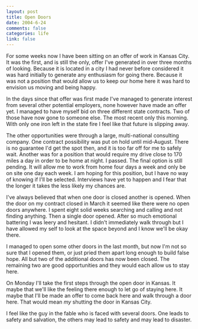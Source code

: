 ```yaml
--- 
layout: post
title: Open Doors
date: 2004-6-24
comments: false
categories: life
link: false
---
```

For some weeks now I have been sitting on an offer of work in Kansas City. It was the first, and is still the only, offer I've generated in over three months of looking. Because it is located in a city I had never before considered it was hard initially to generate any enthusiasm for going there. Because it was not a position that would allow us to keep our home here it was hard to envision us moving and being happy.

In the days since that offer was first made I've managed to generate interest from several other potential employers, none however have made an offer yet. I managed to have myself bid on three different state contracts. Two of those have now gone to someone else. The most recent only this morning. With only one iron left in the state fire I feel like that future is slipping away.

The other opportunities were through a large, multi-national consulting company. One contract possibility was put on hold until mid-August. There is no guarantee I'd get the spot then, and it is too far off for me to safely wait. Another was for a position that would require my drive close to 170 miles a day in order to be home at night. I passed. The final option is still pending. It will allow me to work from home four days a week and only be on site one day each week. I am hoping for this position, but I have no way of knowing if I'll be selected. Interviews have yet to happen and I fear that the longer it takes the less likely my chances are.

I've always believed that when one door is closed another is opened. When the door on my contract closed in March it seemed like there were no open doors anywhere. I spent eight solid weeks searching and calling and not finding anything. Then a single door opened. After so much emotional battering I was leery and hesitant. I didn't immediately walk through but I have allowed my self to look at the space beyond and I know we'll be okay there.

I managed to open some other doors in the last month, but now I'm not so sure that I opened them, or just pried them apart long enough to build false hope. All but two of the additional doors has now been closed. The remaining two are good opportunities and they would each allow us to stay here.

On Monday I'll take the first steps through the open door in Kansas. It maybe that we'll like the feeling there enough to let go of staying here. It maybe that I'll be made an offer to come back here and walk through a door here. That would mean <em>my</em> shutting the door in Kansas City.

I feel like the guy in the fable who is faced with several doors. One leads to safety and salvation, the others may lead to safety and may lead to disaster.
